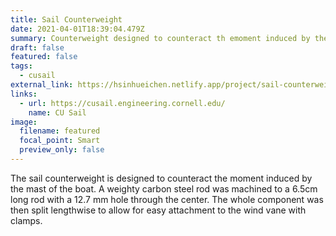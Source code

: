```yaml
---
title: Sail Counterweight
date: 2021-04-01T18:39:04.479Z
summary: Counterweight designed to counteract th emoment induced by the mast.
draft: false
featured: false
tags:
  - cusail
external_link: https://hsinhueichen.netlify.app/project/sail-counterweight/
links:
  - url: https://cusail.engineering.cornell.edu/
    name: CU Sail
image:
  filename: featured
  focal_point: Smart
  preview_only: false
---
```

The sail counterweight is designed to counteract the moment induced by the mast of the boat. A weighty carbon steel rod was machined to a 6.5cm long rod with a 12.7 mm hole through the center. The whole component was then split lengthwise to allow for easy attachment to the wind vane with clamps.
